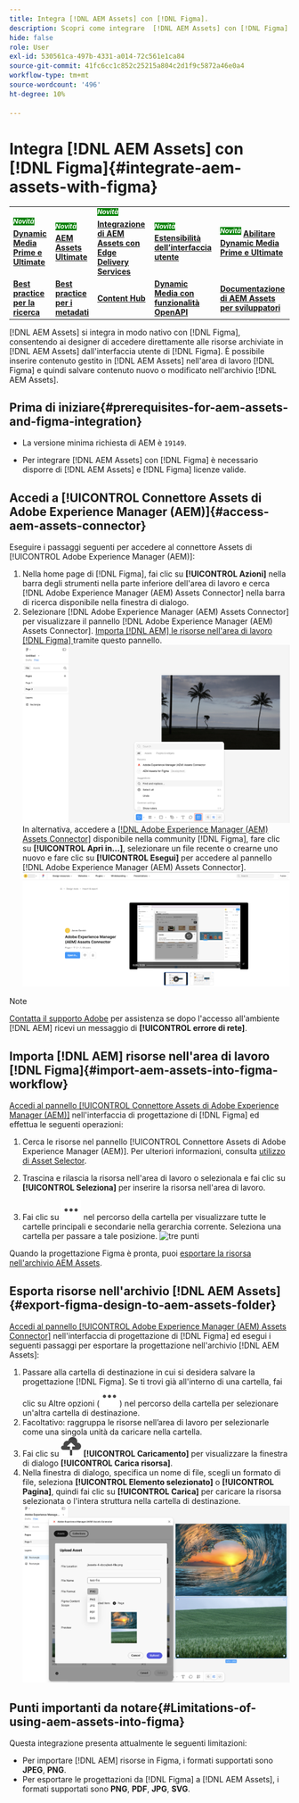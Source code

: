 ```yaml
---
title: Integra [!DNL AEM Assets] con [!DNL Figma].
description: Scopri come integrare  [!DNL AEM Assets] con [!DNL Figma] per accedere e utilizzare le risorse della tua organizzazione nel flusso di lavoro di progettazione [!DNL Figma] .
hide: false
role: User
exl-id: 530561ca-497b-4331-a014-72c561e1ca84
source-git-commit: 41fc6cc1c852c25215a804c2d1f9c5872a46e0a4
workflow-type: tm+mt
source-wordcount: '496'
ht-degree: 10%

---
```


# Integra [!DNL AEM Assets] con [!DNL Figma]{#integrate-aem-assets-with-figma}

<table>
    <tr>
        <td>
            <sup style= "background-color:#008000; color:#FFFFFF; font-weight:bold"><i>Novità</i></sup> <a href="/help/assets/dynamic-media/dm-prime-ultimate.md"><b>Dynamic Media Prime e Ultimate</b></a>
        </td>
        <td>
            <sup style= "background-color:#008000; color:#FFFFFF; font-weight:bold"><i>Novità</i></sup> <a href="/help/assets/assets-ultimate-overview.md"><b>AEM Assets Ultimate</b></a>
        </td>
        <td>
            <sup style= "background-color:#008000; color:#FFFFFF; font-weight:bold"><i>Novità</i></sup> <a href="/help/assets/integrate-aem-assets-edge-delivery-services.md"><b>Integrazione di AEM Assets con Edge Delivery Services</b></a>
        </td>
        <td>
            <sup style= "background-color:#008000; color:#FFFFFF; font-weight:bold"><i>Novità</i></sup> <a href="/help/assets/aem-assets-view-ui-extensibility.md"><b>Estensibilità dell’interfaccia utente</b></a>
        </td>
          <td>
            <sup style= "background-color:#008000; color:#FFFFFF; font-weight:bold"><i>Novità</i></sup> <a href="/help/assets/dynamic-media/enable-dynamic-media-prime-and-ultimate.md"><b>Abilitare Dynamic Media Prime e Ultimate</b></a>
        </td>
    </tr>
    <tr>
        <td>
            <a href="/help/assets/search-best-practices.md"><b>Best practice per la ricerca</b></a>
        </td>
        <td>
            <a href="/help/assets/metadata-best-practices.md"><b>Best practice per i metadati</b></a>
        </td>
        <td>
            <a href="/help/assets/product-overview.md"><b>Content Hub</b></a>
        </td>
        <td>
            <a href="/help/assets/dynamic-media-open-apis-overview.md"><b>Dynamic Media con funzionalità OpenAPI</b></a>
        </td>
        <td>
            <a href="https://developer.adobe.com/experience-cloud/experience-manager-apis/"><b>Documentazione di AEM Assets per sviluppatori</b></a>
        </td>
    </tr>
</table>

[!DNL AEM Assets] si integra in modo nativo con [!DNL Figma], consentendo ai designer di accedere direttamente alle risorse archiviate in [!DNL AEM Assets] dall&#39;interfaccia utente di [!DNL Figma]. È possibile inserire contenuto gestito in [!DNL AEM Assets] nell&#39;area di lavoro [!DNL Figma] e quindi salvare contenuto nuovo o modificato nell&#39;archivio [!DNL AEM Assets].

## Prima di iniziare{#prerequisites-for-aem-assets-and-figma-integration}

* La versione minima richiesta di AEM è `19149`.

* Per integrare [!DNL AEM Assets] con [!DNL Figma] è necessario disporre di [!DNL AEM Assets] e [!DNL Figma] licenze valide.

## Accedi a [!UICONTROL Connettore Assets di Adobe Experience Manager (AEM)]{#access-aem-assets-connector}

Eseguire i passaggi seguenti per accedere al connettore Assets di [!UICONTROL Adobe Experience Manager (AEM)]:

1. Nella home page di [!DNL Figma], fai clic su **[!UICONTROL Azioni]** nella barra degli strumenti nella parte inferiore dell&#39;area di lavoro e cerca [!DNL Adobe Experience Manager (AEM) Assets Connector] nella barra di ricerca disponibile nella finestra di dialogo.
1. Selezionare [!DNL Adobe Experience Manager (AEM) Assets Connector] per visualizzare il pannello [!DNL Adobe Experience Manager (AEM) Assets Connector]. [Importa [!DNL AEM] le risorse nell&#39;area di lavoro [!DNL Figma] ](#import-aem-assets-into-figma-workflow) tramite questo pannello.
   ![azioni](/help/assets/assets/actions-on-figma.png)
In alternativa, accedere a [[!DNL Adobe Experience Manager (AEM) Assets Connector]](https://www.figma.com/community/plugin/1512561378275712210/adobe-experience-manager-aem-assets-connector) disponibile nella community [!DNL Figma], fare clic su **[!UICONTROL Apri in...]**, selezionare un file recente o crearne uno nuovo e fare clic su **[!UICONTROL Esegui]** per accedere al pannello [!DNL Adobe Experience Manager (AEM) Assets Connector].
   ![plugin-page-on-figma-community](/help/assets/assets/plugin-page-on-figma-community.png)

>[!NOTE]
>
> [Contatta il supporto Adobe](https://helpx.adobe.com/it/contact.html) per assistenza se dopo l&#39;accesso all&#39;ambiente [!DNL AEM] ricevi un messaggio di **[!UICONTROL errore di rete]**.

## Importa [!DNL AEM] risorse nell&#39;area di lavoro [!DNL Figma]{#import-aem-assets-into-figma-workflow}

[Accedi al pannello [!UICONTROL Connettore Assets di Adobe Experience Manager (AEM)]](#access-aem-assets-connector) nell&#39;interfaccia di progettazione di [!DNL Figma] ed effettua le seguenti operazioni:

1. Cerca le risorse nel pannello [!UICONTROL Connettore Assets di Adobe Experience Manager (AEM)]. Per ulteriori informazioni, consulta [utilizzo di Asset Selector](https://experienceleague.adobe.com/it/docs/experience-manager-cloud-service/content/assets/manage/asset-selector/overview-asset-selector#using-asset-selector).

1. Trascina e rilascia la risorsa nell&#39;area di lavoro o selezionala e fai clic su **[!UICONTROL Seleziona]** per inserire la risorsa nell&#39;area di lavoro.

1. Fai clic su ![tre punti](/help/assets/assets/three-dots.svg) nel percorso della cartella per visualizzare tutte le cartelle principali e secondarie nella gerarchia corrente. Seleziona una cartella per passare a tale posizione.
   ![tre punti](/help/assets/assets/assets-folder-structure.png)

Quando la progettazione Figma è pronta, puoi [esportare la risorsa nell&#39;archivio AEM Assets](#export-figma-design-to-aem-assets-folder).

## Esporta risorse nell&#39;archivio [!DNL AEM Assets]{#export-figma-design-to-aem-assets-folder}

[Accedi al pannello [!UICONTROL Adobe Experience Manager (AEM) Assets Connector]](#access-aem-assets-connector) nell&#39;interfaccia di progettazione di [!DNL Figma] ed esegui i seguenti passaggi per esportare la progettazione nell&#39;archivio [!DNL AEM Assets]:

1. Passare alla cartella di destinazione in cui si desidera salvare la progettazione [!DNL Figma]. Se ti trovi già all&#39;interno di una cartella, fai clic su Altre opzioni (![tre punti](/help/assets/assets/three-dots.svg)) nel percorso della cartella per selezionare un&#39;altra cartella di destinazione.
1. Facoltativo: raggruppa le risorse nell’area di lavoro per selezionarle come una singola unità da caricare nella cartella.
1. Fai clic su ![caricamento file](/help/assets/assets/upload-icon.svg) **[!UICONTROL Caricamento]** per visualizzare la finestra di dialogo **[!UICONTROL Carica risorsa]**.
1. Nella finestra di dialogo, specifica un nome di file, scegli un formato di file, seleziona **[!UICONTROL Elemento selezionato]** o **[!UICONTROL Pagina]**, quindi fai clic su **[!UICONTROL Carica]** per caricare la risorsa selezionata o l&#39;intera struttura nella cartella di destinazione.
   ![carica progettazione figma](/help/assets/assets/upload-figma-design.png)

## Punti importanti da notare{#Limitations-of-using-aem-assets-into-figma}

Questa integrazione presenta attualmente le seguenti limitazioni:

* Per importare [!DNL AEM] risorse in Figma, i formati supportati sono **JPEG**, **PNG**.
* Per esportare le progettazioni da [!DNL Figma] a [!DNL AEM Assets], i formati supportati sono **PNG**, **PDF**, **JPG**, **SVG**.

